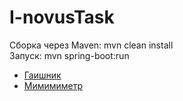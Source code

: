 # I-novusTask
Сборка через Maven: mvn clean install       
Запуск: mvn spring-boot:run      
<ul>
<li><a href='https://github.com/YILR/I-novusTask/tree/master/gibddtest'>Гаишник</a></li>
<li><a href='https://github.com/YILR/I-novusTask/tree/master/mimitest'>Мимимиметр</a></li>
</ul>
